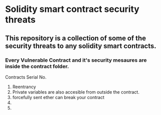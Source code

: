 # Solidity smart contract security threats

## This repository is a collection of some of the security threats to any solidity smart contracts.
### Every Vulnerable Contract and it's security mesaures are inside the contract folder.
Contracts Serial No. 
1. Reentrancy
2. Private variables are also accesible from outside the contract.
3. forcefully sent ether can break your contract 
4.
5.



